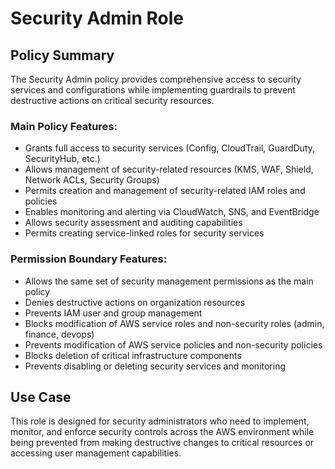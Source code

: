 # Security Admin Role

## Policy Summary
The Security Admin policy provides comprehensive access to security services and configurations while implementing guardrails to prevent destructive actions on critical security resources.

### Main Policy Features:
- Grants full access to security services (Config, CloudTrail, GuardDuty, SecurityHub, etc.)
- Allows management of security-related resources (KMS, WAF, Shield, Network ACLs, Security Groups)
- Permits creation and management of security-related IAM roles and policies
- Enables monitoring and alerting via CloudWatch, SNS, and EventBridge
- Allows security assessment and auditing capabilities
- Permits creating service-linked roles for security services

### Permission Boundary Features:
- Allows the same set of security management permissions as the main policy
- Denies destructive actions on organization resources
- Prevents IAM user and group management
- Blocks modification of AWS service roles and non-security roles (admin, finance, devops)
- Prevents modification of AWS service policies and non-security policies
- Blocks deletion of critical infrastructure components
- Prevents disabling or deleting security services and monitoring

## Use Case
This role is designed for security administrators who need to implement, monitor, and enforce security controls across the AWS environment while being prevented from making destructive changes to critical resources or accessing user management capabilities.
